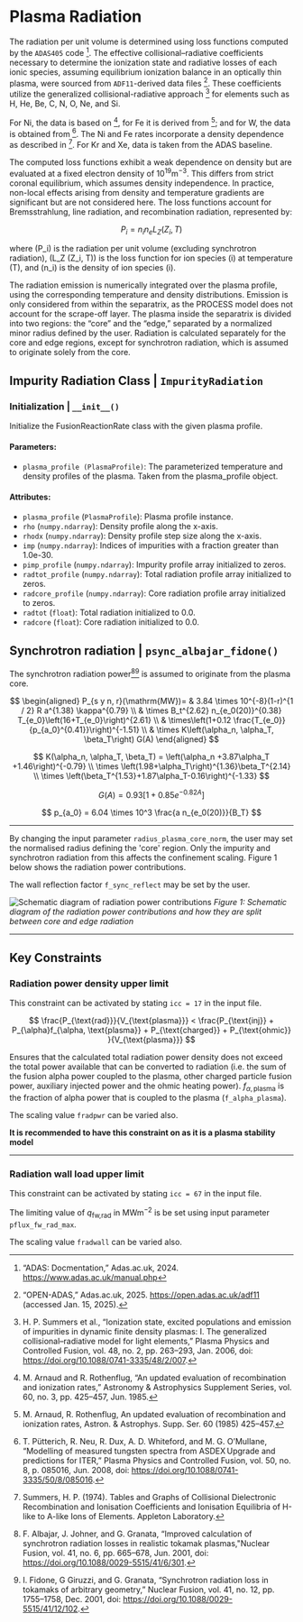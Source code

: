 # Plasma Radiation

The radiation per unit volume is determined using loss functions computed by the `ADAS405` code [^1].
The effective collisional–radiative coefficients necessary to determine the ionization state and radiative losses of each ionic species, 
assuming equilibrium ionization balance in an optically thin plasma, were sourced from `ADF11`-derived data files [^2]. 
These coefficients utilize the generalized collisional-radiative approach [^3] for elements such as H, He, Be, C, N, O, Ne, and Si. 

For Ni, the data is based on [^4], for Fe it is derived from [^5]; and for W, the data is obtained from [^6].
The Ni and Fe rates incorporate a density dependence as described in [^7]. For Kr and Xe, data is taken from the ADAS baseline.

The computed loss functions exhibit a weak dependence on density but are evaluated at a fixed electron density of $10^{19} \text{m}^{-3}$.
This differs from strict coronal equilibrium, which assumes density independence. 
In practice, non-local effects arising from density and temperature gradients are significant but are not considered here. 
The loss functions account for Bremsstrahlung, line radiation, and recombination radiation, represented by:

$$
P_i = n_i n_e L_Z (Z_i, T)
$$

where \(P_i\) is the radiation per unit volume (excluding synchrotron radiation),
\(L_Z (Z_i, T)\) is the loss function for ion species \(i\) at temperature \(T\), and \(n_i\) is the density of ion species \(i\).

The radiation emission is numerically integrated over the plasma profile, 
using the corresponding temperature and density distributions. Emission is only considered from within the separatrix, 
as the PROCESS model does not account for the scrape-off layer. 
The plasma inside the separatrix is divided into two regions: the “core” and the “edge,” separated by a normalized minor radius defined by the user. 
Radiation is calculated separately for the core and edge regions, except for synchrotron radiation, which is assumed to originate solely from the core.

## Impurity Radiation Class | `ImpurityRadiation`

### Initialization | `__init__()`

Initialize the FusionReactionRate class with the given plasma profile.

#### Parameters:
- `plasma_profile (PlasmaProfile)`: The parameterized temperature and density profiles of the plasma. Taken from the plasma_profile object.

#### Attributes:
- `plasma_profile` (`PlasmaProfile`): Plasma profile instance.
- `rho` (`numpy.ndarray`): Density profile along the x-axis.
- `rhodx` (`numpy.ndarray`): Density profile step size along the x-axis.
- `imp` (`numpy.ndarray`): Indices of impurities with a fraction greater than 1.0e-30.
- `pimp_profile` (`numpy.ndarray`): Impurity profile array initialized to zeros.
- `radtot_profile` (`numpy.ndarray`): Total radiation profile array initialized to zeros.
- `radcore_profile` (`numpy.ndarray`): Core radiation profile array initialized to zeros.
- `radtot` (`float`): Total radiation initialized to 0.0.
- `radcore` (`float`): Core radiation initialized to 0.0.

## Synchrotron radiation | `psync_albajar_fidone()`

The synchrotron radiation power[^8][^9] is assumed to originate from the plasma core. 

$$
\begin{aligned}
P_{s y n, r}(\mathrm{MW})= & 3.84 \times 10^{-8}(1-r)^{1 / 2} R a^{1.38} \kappa^{0.79} \\
& \times B_t^{2.62} n_{e_0(20)}^{0.38} T_{e_0}\left(16+T_{e_0}\right)^{2.61} \\
& \times\left(1+0.12 \frac{T_{e_0}}{p_{a_0}^{0.41}}\right)^{-1.51} \\
& \times K\left(\alpha_n, \alpha_T, \beta_T\right) G(A)
\end{aligned}
$$

$$
K(\alpha_n, \alpha_T, \beta_T) = \left(\alpha_n +3.87\alpha_T +1.46\right)^{-0.79} \\
\times \left(1.98+\alpha_T\right)^{1.36}\beta_T^{2.14} \\
\times \left(\beta_T^{1.53}+1.87\alpha_T-0.16\right)^{-1.33}
$$

$$
G\left(A\right) = 0.93\left[1+0.85 e^{-0.82A}\right]
$$

$$
p_{a_0} = 6.04 \times 10^3 \frac{a n_{e_0(20)}}{B_T}
$$

--------------------

By changing the input parameter `radius_plasma_core_norm`, the user may set the normalised 
radius defining the 'core' region. Only the impurity and synchrotron radiation 
from this affects the confinement scaling. Figure 1 below shows the
radiation power contributions.

The wall reflection factor `f_sync_reflect` may be set by the user.

![Schematic diagram of radiation power contributions](../images/radiation.png "Schematic diagram of radiation power contributions")
*Figure 1: Schematic diagram of the radiation power contributions and how they are split between core and edge radiation*

------------------

## Key Constraints

### Radiation power density upper limit

This constraint can be activated by stating `icc = 17` in the input file.

$$
\frac{P_{\text{rad}}}{V_{\text{plasma}}} < \frac{P_{\text{inj}} + P_{\alpha}f_{\alpha, \text{plasma}} + P_{\text{charged}} + P_{\text{ohmic}} }{V_{\text{plasma}}}
$$

Ensures that the calculated total radiation power density does not exceed the total
power available that can be converted to radiation (i.e. the sum of the fusion
alpha power coupled to the plasma, other charged particle fusion power, auxiliary injected power and
the ohmic heating power). $f_{\alpha, \text{plasma}}$ is the fraction of alpha power that is coupled to the plasma (`f_alpha_plasma`).

The scaling value `fradpwr` can be varied also.

**It is recommended to have this constraint on as it is a plasma stability model**

----------------

### Radiation wall load upper limit

This constraint can be activated by stating `icc = 67` in the input file.

The limiting value of $q_{\text{fw,rad}}$ in $\mathrm {MWm^{-2}}$ is be set using input parameter `pflux_fw_rad_max`.

The scaling value `fradwall` can be varied also.

[^1]: “ADAS: Docmentation,” Adas.ac.uk, 2024. https://www.adas.ac.uk/manual.php
[^2]: “OPEN-ADAS,” Adas.ac.uk, 2025. https://open.adas.ac.uk/adf11 (accessed Jan. 15, 2025).
[^3]: H. P. Summers et al., “Ionization state, excited populations and emission of impurities in dynamic finite density plasmas: I. The generalized collisional–radiative model for light elements,” Plasma Physics and Controlled Fusion, vol. 48, no. 2, pp. 263–293, Jan. 2006, doi: https://doi.org/10.1088/0741-3335/48/2/007.
[^4]: M. Arnaud and R. Rothenflug, “An updated evaluation of recombination and ionization rates,” Astronomy & Astrophysics Supplement Series, vol. 60, no. 3, pp. 425–457, Jun. 1985.
[^5]: M. Arnaud, R. Rothenflug, An updated evaluation of recombination and ionization rates, Astron. & Astrophys. Supp. Ser. 60 (1985) 425–457.
[^6]: T. Pütterich, R. Neu, R. Dux, A. D. Whiteford, and M. G. O’Mullane, “Modelling of measured tungsten spectra from ASDEX Upgrade and predictions for ITER,” Plasma Physics and Controlled Fusion, vol. 50, no. 8, p. 085016, Jun. 2008, doi: https://doi.org/10.1088/0741-3335/50/8/085016.
[^7]: Summers, H. P. (1974). Tables and Graphs of Collisional Dielectronic Recombination and Ionisation Coefficients and Ionisation Equilibria of H-like to A-like Ions of Elements. Appleton Laboratory.
[^8]: F. Albajar, J. Johner, and G. Granata, “Improved calculation of synchrotron radiation losses in realistic tokamak plasmas,"Nuclear Fusion, vol. 41, no. 6, pp. 665–678, Jun. 2001, doi: https://doi.org/10.1088/0029-5515/41/6/301.
[^9]: I. Fidone, G Giruzzi, and G. Granata, “Synchrotron radiation loss in tokamaks of arbitrary geometry,” Nuclear Fusion, vol. 41, no. 12, pp. 1755–1758, Dec. 2001, doi: https://doi.org/10.1088/0029-5515/41/12/102.
